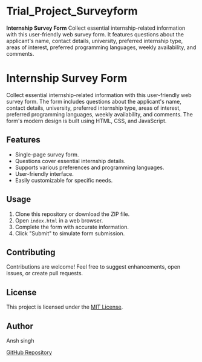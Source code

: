 # Trial_Project_Surveyform
**Internship Survey Form**  Collect essential internship-related information with this user-friendly web survey form. It features questions about the applicant's name, contact details, university, preferred internship type, areas of interest, preferred programming languages, weekly availability, and comments. 
# Internship Survey Form

Collect essential internship-related information with this user-friendly web survey form. The form includes questions about the applicant's name, contact details, university, preferred internship type, areas of interest, preferred programming languages, weekly availability, and comments. The form's modern design is built using HTML, CSS, and JavaScript.

## Features

- Single-page survey form.
- Questions cover essential internship details.
- Supports various preferences and programming languages.
- User-friendly interface.
- Easily customizable for specific needs.

## Usage

1. Clone this repository or download the ZIP file.
2. Open `index.html` in a web browser.
3. Complete the form with accurate information.
4. Click "Submit" to simulate form submission.

## Contributing

Contributions are welcome! Feel free to suggest enhancements, open issues, or create pull requests.

## License

This project is licensed under the [MIT License](LICENSE).

## Author

Ansh singh

[GitHub Repository](https://github.com/Anshsingh512/CodeAlpha_Project_Surveyform/tree/46dcc865515226dfb3715064168c0659ba988cae)
